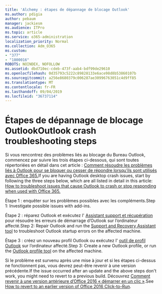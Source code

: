 ```yaml
---
title: 'Alchemy : étapes de dépannage de blocage Outlook'
ms.author: pdigia
author: pebaum
manager: jackiesm
ms.audience: ITPro
ms.topic: article
ms.service: o365-administration
localization_priority: Normal
ms.collection: Adm_O365
ms.custom:
- "377"
- "1800016"
ROBOTS: NOINDEX, NOFOLLOW
ms.assetid: dbd710ec-cdeb-473f-aab4-bdf99de29610
ms.openlocfilehash: 0d35793c5222c89828133e6ace98d8b53860107b
ms.sourcegitcommit: a256e8680379c006287ae30996763051c4d9ff85
ms.translationtype: MT
ms.contentlocale: fr-FR
ms.lasthandoff: 09/04/2019
ms.locfileid: "36737114"
---
```

# <a name="outlook-crash-troubleshooting-steps"></a><span data-ttu-id="7ca64-102">Étapes de dépannage de blocage Outlook</span><span class="sxs-lookup"><span data-stu-id="7ca64-102">Outlook crash troubleshooting steps</span></span>

<span data-ttu-id="7ca64-103">Si vous rencontrez des problèmes liés au blocage du Bureau Outlook, commencez par suivre les trois étapes ci-dessous, qui sont toutes répertoriées en détail dans cet article : [Comment résoudre les problèmes liés à Outlook pour se bloquer ou cesser de répondre lorsqu’ils sont utilisés avec Office 365.](https://docs.microsoft.com/exchange/troubleshoot/outlook-crashes/crash-issues)</span><span class="sxs-lookup"><span data-stu-id="7ca64-103">If you are having Outlook desktop crash issues, start by following the three steps below, which are all listed in detail in this article: [How to troubleshoot issues that cause Outlook to crash or stop responding when used with Office 365.](https://docs.microsoft.com/exchange/troubleshoot/outlook-crashes/crash-issues)</span></span>
  
<span data-ttu-id="7ca64-104">Étape 1 : enquêter sur les problèmes possibles avec les compléments.</span><span class="sxs-lookup"><span data-stu-id="7ca64-104">Step 1: Investigate possible issues with add-ins.</span></span>
  
<span data-ttu-id="7ca64-105">Étape 2 : réparez Outlook et exécutez l' [Assistant support et récupération](https://aka.ms/SaRA-OutlookWontStart) pour résoudre les erreurs de démarrage d’Outlook sur l’ordinateur affecté.</span><span class="sxs-lookup"><span data-stu-id="7ca64-105">Step 2: Repair Outlook and run the [Support and Recovery Assistant tool](https://aka.ms/SaRA-OutlookWontStart) to troubleshoot Outlook startup errors on the affected machine.</span></span>
  
<span data-ttu-id="7ca64-106">Étape 3 : créez un nouveau profil Outlook ou exécutez l' [outil de profil Outlook](https://aka.ms/SaRA-OutlookSetupProfile) sur l’ordinateur affecté.</span><span class="sxs-lookup"><span data-stu-id="7ca64-106">Step 3: Create a new Outlook profile, or run the [Outlook profile tool](https://aka.ms/SaRA-OutlookSetupProfile) on the affected machine.</span></span>
  
<span data-ttu-id="7ca64-107">Si le problème est survenu après une mise à jour et si les étapes ci-dessus ne fonctionnent pas, vous devrez peut-être revenir à une version précédente.</span><span class="sxs-lookup"><span data-stu-id="7ca64-107">If the issue occurred after an update and the above steps don't work, you might need to revert to a previous build.</span></span> <span data-ttu-id="7ca64-108">Découvrez [Comment revenir à une version antérieure d’Office 2016 « démarrer en un clic »](https://support.microsoft.com/help/2770432).</span><span class="sxs-lookup"><span data-stu-id="7ca64-108">See [How to revert to an earlier version of Office 2016 Click-to-Run](https://support.microsoft.com/help/2770432).</span></span>
  